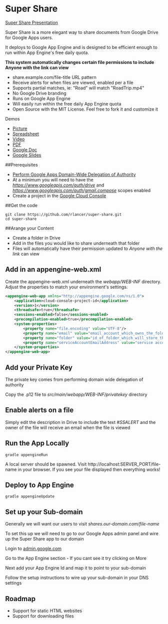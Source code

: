 Super Share
=========== 

[Super Share Presentation](http://share.robertlancer.com/Super-Share)

Super Share is a more elegant way to share documents from Google Drive for Google Apps users. 

It deploys to Google App Engine and is designed to be efficient enough to run within App Engine's free daily quota. 

**This system automatically changes certain file permissions to include Anyone with the link can view**  

+ share.example.com/file-title URL pattern 
+ Receive alerts for when files are viewed, enabled per a file 
+ Supports partial matches, ie: "Road" will match "RoadTrip.mp4" 
+ No Google Drive branding 
+ Runs on Google App Engine
+ Will easily run within the free daily App Engine quota
+ Open Source with the MIT License. Feel free to fork it and customize it

Demos
+ [Picture](http://share.robertlancer.com/KoreanBBQ.jpg)
+ [Spreadsheet](http://share.robertlancer.com/Spreadsheet)
+ [Video](http://share.robertlancer.com/Roadtrip.mp4)
+ [PDF](http://share.robertlancer.com/Comic-Book.pdf)
+ [Google Doc](http://share.robertlancer.com/Press)
+ [Google Slides](http://share.robertlancer.com/Super-Share)

##Prerequisites

+   [Perform Google Apps Domain-Wide Delegation of Authority](https://developers.google.com/drive/web/delegation)
+   At a minimum you will need to have the *https://www.googleapis.com/auth/drive* and *https://www.googleapis.com/auth/gmail.compose* scopes enabled  
+   Create a project in the [Google Cloud Console](http://console.developers.google.com)

##Get the code

    git clone https://github.com/rlancer/super-share.git
    cd super-share

##Arange your Content

+ Create a folder in Drive
+ Add in the files you would like to share underneath that folder
+ Files will automatically have their permission updated to *Anyone with the link* can view

## Add in an appengine-web.xml

Create the appengine-web.xml underneath the *webapp/WEB-INF* directory. Adjust the properties to match your environment's settings. 

```xml
<appengine-web-app xmlns="http://appengine.google.com/ns/1.0">
    <application>cloud-console-project-id</application>
    <version>1</version>
    <threadsafe>true</threadsafe>
    <sessions-enabled>false</sessions-enabled>
    <precompilation-enabled>true</precompilation-enabled>
    <system-properties>
        <property name="file.encoding" value="UTF-8"/>
        <property name="email" value="email_account_which_owns_the_folder@yourdomain.com"/>
        <property name="folder" value="id_of_folder_which_will_store_the_documents"/>
        <property name="serviceAccountEmailAddress" value="service account email address"/>
    </system-properties>
</appengine-web-app>
```

## Add your Private Key

The private key comes from performing domain wide delegation of authority

Copy the .p12 file to *src/main/webapp/WEB-INF/privatekey* directory

## Enable alerts on a file

Simply edit the description in Drive to include the text *#SSALERT* and the owner of the file will receive an email when the file is viewed   

## Run the App Locally

    gradle appengineRun

A local server should be spawned. Visit http://localhost:SERVER_PORT/file-name in your browser. If you see your file displayed then everything works!

## Deploy to App Engine

    gradle appengineUpdate

## Set up your Sub-domain

Generally we will want our users to visit *shares.our-domain.com/file-name*

To set this up we will need to go to our Google Apps admin panel and wire up the Super Share app to our domain

Login to [admin.google.com](https://admin.google.com)

Go to the App Engine section - If you cant see it try clicking on More

Next add your App Engine Id and map it to point to your sub-domain

Follow the setup instructions to wire up your sub-domain in your DNS settings

## Roadmap 

+ Support for static HTML websites 
+ Support for downloading files 

